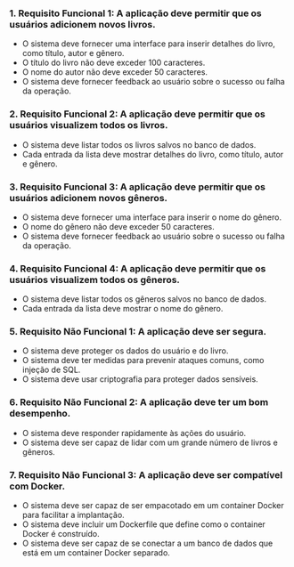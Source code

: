### 1.	Requisito Funcional 1: A aplicação deve permitir que os usuários adicionem novos livros.
- O sistema deve fornecer uma interface para inserir detalhes do livro, como título, autor e gênero.
- O título do livro não deve exceder 100 caracteres.
- O nome do autor não deve exceder 50 caracteres.
- O sistema deve fornecer feedback ao usuário sobre o sucesso ou falha da operação.
### 2.	Requisito Funcional 2: A aplicação deve permitir que os usuários visualizem todos os livros.
- O sistema deve listar todos os livros salvos no banco de dados.
- Cada entrada da lista deve mostrar detalhes do livro, como título, autor e gênero.
### 3.	Requisito Funcional 3: A aplicação deve permitir que os usuários adicionem novos gêneros.
- O sistema deve fornecer uma interface para inserir o nome do gênero.
- O nome do gênero não deve exceder 50 caracteres.
- O sistema deve fornecer feedback ao usuário sobre o sucesso ou falha da operação.
### 4.	Requisito Funcional 4: A aplicação deve permitir que os usuários visualizem todos os gêneros.
- O sistema deve listar todos os gêneros salvos no banco de dados.
- Cada entrada da lista deve mostrar o nome do gênero.
### 5.	Requisito Não Funcional 1: A aplicação deve ser segura.
- O sistema deve proteger os dados do usuário e do livro.
- O sistema deve ter medidas para prevenir ataques comuns, como injeção de SQL.
- O sistema deve usar criptografia para proteger dados sensíveis.
### 6.	Requisito Não Funcional 2: A aplicação deve ter um bom desempenho.
- O sistema deve responder rapidamente às ações do usuário.
- O sistema deve ser capaz de lidar com um grande número de livros e gêneros.
### 7.	Requisito Não Funcional 3: A aplicação deve ser compatível com Docker.
- O sistema deve ser capaz de ser empacotado em um container Docker para facilitar a implantação.
- O sistema deve incluir um Dockerfile que define como o container Docker é construído.
- O sistema deve ser capaz de se conectar a um banco de dados que está em um container Docker separado.
